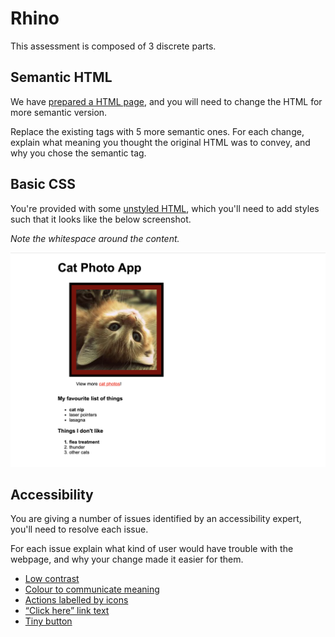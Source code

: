 # Rhino

This assessment is composed of 3 discrete parts.

## Semantic HTML


We have [prepared a HTML page][rhino-semantic-html-page],
and you will need to change the HTML for more semantic version.

Replace the existing tags with 5 more semantic ones.
For each change, explain what meaning you thought the original HTML was to convey, and why you chose the semantic tag.

[rhino-semantic-html-page]: https://codepen.io/kjdchapman/pen/zXzQYw

## Basic CSS

You're provided with some [unstyled HTML][rhino-unstyled-html-page],
which you'll need to add styles such that it looks like the below screenshot.

*Note the whitespace around the content.*

![How the webpage should look](resources/rhino-expected-styles.png)

[rhino-unstyled-html-page]: https://codepen.io/kjdchapman/pen/mgwYKZ

## Accessibility

You are giving a number of issues identified by an accessibility expert, you'll need to resolve each issue.

For each issue explain what kind of user would have trouble with the webpage,
and why your change made it easier for them.

* [Low contrast][rhino-bad-contrast]
* [Colour to communicate meaning][rhino-inaccessible-example]
* [Actions labelled by icons][rhino-inaccessible-example]
* [“Click here” link text][rhino-inaccessible-example]
* [Tiny button][rhino-inaccessible-example]

[rhino-bad-contrast]: https://codepen.io/anon/pen/RdEZyv
[rhino-inaccessible-example]: https://codepen.io/anon/pen/BbvdMy
